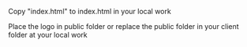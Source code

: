 Copy "index.html" to index.html in your local work


Place the logo in public folder or replace the public folder in your client folder at your local work
